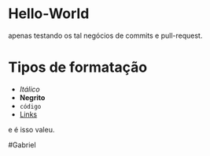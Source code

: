 # Hello-World
apenas testando os tal negócios de commits e pull-request.

# Tipos de formatação
- *Itálico*
- **Negrito**
- `código`
- [Links](https://github.com/DanieldeSousaAlmeida)

e é isso valeu.

#Gabriel
